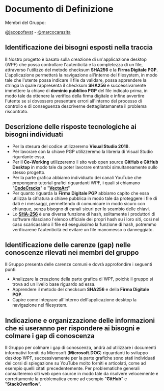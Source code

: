 # Documento di Definizione
Membri del Gruppo:


[@jacopofavat](https://github.com/JacopoFavat) - [@marcocarazita](https://github.com/marcocarazita)


## Identificazione dei bisogni esposti nella traccia

Il Nostro progetto è  basato sulla creazione di un'applicazione desktop (WPF) che possa  controllare l'autenticità e la completezza di un file, attraverso l'utilizzo del metodo checksum **SHA256** e la **Firma Digitale PGP**.
L'applicazione permetterà la navigazione all'interno del filesystem, in modo tale che l'utente possa indicare il file da validare, possa apprendere la stringa la quale rappresenta il checksum **SHA256** e successivamente immettere la chiave di **dominio pubblico PGP** del file indicato prima, in modo tale da ottenere la verifica della firma digitale e infine avvertire l'utente se si dovessero presentare errori all'interno del processo di controllo e di conseguenza descriverne dettagliatamanete il problema riscontrato.


## Descrizione delle risposte tecnologiche ai bisogni individuati

- Per la stesura del codice utilizzeremo **Visual Studio 2019**.
- Per lavorare con la chiave PGP utilizzeremo la libreria di Visual Studio rigurdante essa.
- Per il **Co-Working** utilizzeremo il sito web open source **GitHub e GitHub Desktop** in modo tale da poter lavorare entrambi simultaneamente sullo stesso progetto.
- Per la parte grafica abbiamo individuato dei canali YouTube che propongono tutorial grafici riguardanti WPF, i quali si chiamano "**[CodeCracks](https://www.youtube.com/channel/UCiZ818fpn8OGBWu1f95NEHQ)**" e "**[VectoArt](https://www.youtube.com/c/VectoArt)**"
- Per quanto riguarda la **Firma Digitale PGP** abbiamo capito che essa utilizza la cifratura a chiave pubblica in modo tale da proteggere i file di dati e i messaggi, permettendo di comunicare in modo sicuro con chiunque, senza bisogno di canali sicuri per lo scambio delle chiavi.
- Lo **[SHA-256](https://docs.microsoft.com/it-it/dotnet/api/system.security.cryptography.sha256?view=net-6.0)** è una diversa funzione di hash, solitamente i produttori di software rilasciano l'elenco ufficiale dei propri hash su i loro siti, così nel caso scaricassimo il file ed eseguissimo la funzione di hash, potremmo verificarene l'autenticità ed evitare un file manomesso o danneggiato.


## Identificazione delle carenze (gap) nelle conoscenze rilevati nei membri del gruppo

Il Gruppo presenta delle carenze comuni e dovrà approfondire i seguenti punti:
- Analizzare la creazione della parte grafica di WPF, poichè  il gruppo si trova  ad un livello base riguardo ad essa.
- Apprendere il metodo del checksum **SHA256** e della **Firma Digitale PGP**.
- Capire come integrare all'interno dell'applicazione desktop la navigazione nel filesystem.


## Indicazione e organizzazione delle informazioni che si useranno per rispondere ai bisogni e colmare i gap di conoscenza

Il Gruppo per colmare i gap di conoscenza, andrà ad utilizzare i documenti informativi forniti da Microsoft (**Microsoft.DOC**) riguardanti lo sviluppo desktop WPF, successivamente per la parte grafiche sono stati individuati dei corsi di spiegazione su YouTube molto forniti e articolati, come ad esempio quelli citati precedentemente.
Per problematiche generali consulteremo siti web open source in modo tale da risolvere velocemente e correttamente la problematica come ad esempio "**GitHub**" e "**StackOverflow**".